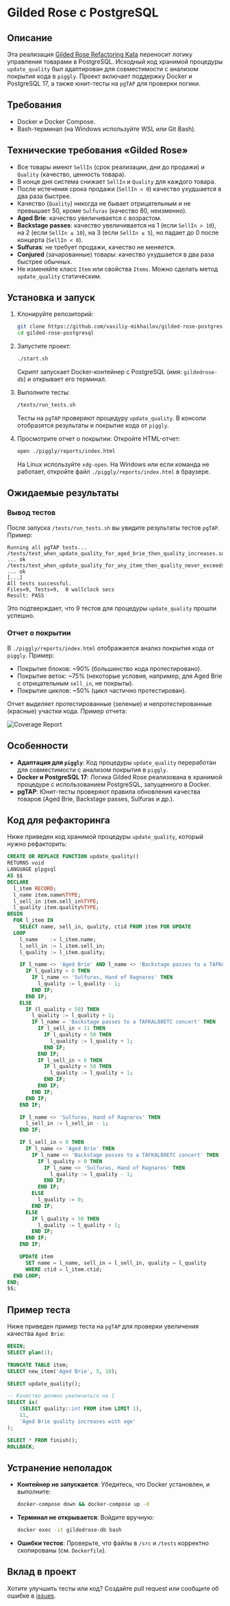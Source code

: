 # Gilded Rose с PostgreSQL

## Описание

Эта реализация [Gilded Rose Refactoring Kata](https://github.com/emilybache/GildedRose-Refactoring-Kata) переносит логику управления товарами в PostgreSQL. Исходный код хранимой процедуры `update_quality` был адаптирован для совместимости с анализом покрытия кода в `piggly`. Проект включает поддержку Docker и PostgreSQL 17, а также юнит-тесты на `pgTAP` для проверки логики.

## Требования

- Docker и Docker Compose.
- Bash-терминал (на Windows используйте WSL или Git Bash).

## Технические требования «Gilded Rose»

- Все товары имеют `SellIn` (срок реализации, дни до продажи) и `Quality` (качество, ценность товара).
- В конце дня система снижает `SellIn` и `Quality` для каждого товара.
- После истечения срока продажи (`SellIn < 0`) качество ухудшается в два раза быстрее.
- Качество (`Quality`) никогда не бывает отрицательным и не превышает 50, кроме `Sulfuras` (качество 80, неизменно).
- **Aged Brie**: качество увеличивается с возрастом.
- **Backstage passes**: качество увеличивается на 1 (если `SellIn > 10`), на 2 (если `SellIn ≤ 10`), на 3 (если `SellIn ≤ 5`), но падает до 0 после концерта (`SellIn < 0`).
- **Sulfuras**: не требует продажи, качество не меняется.
- **Conjured** (зачарованные) товары: качество ухудшается в два раза быстрее обычных.
- Не изменяйте класс `Item` или свойства `Items`. Можно сделать метод `update_quality` статическим.

## Установка и запуск

1. Клонируйте репозиторий:
   ```bash
   git clone https://github.com/vasiliy-mikhailov/gilded-rose-postgresql
   cd gilded-rose-postgresql
   ```

2. Запустите проект:
   ```bash
   ./start.sh
   ```
   Скрипт запускает Docker-контейнер с PostgreSQL (имя: `gildedrose-db`) и открывает его терминал.

3. Выполните тесты:
   ```bash
   /tests/run_tests.sh
   ```
   Тесты на `pgTAP` проверяют процедуру `update_quality`. В консоли отобразятся результаты и покрытие кода от `piggly`.

4. Просмотрите отчет о покрытии:
   Откройте HTML-отчет:
   ```bash
   open ./piggly/reports/index.html
   ```
   На Linux используйте `xdg-open`. На Windows или если команда не работает, откройте файл `./piggly/reports/index.html` в браузере.

## Ожидаемые результаты

### Вывод тестов
После запуска `/tests/run_tests.sh` вы увидите результаты тестов `pgTAP`. Пример:
```
Running all pgTAP tests...
/tests/test_when_update_quality_for_aged_brie_then_quality_increases.sql ... ok
/tests/test_when_update_quality_for_any_item_then_quality_never_exceeds_50.sql ... ok
[...]
All tests successful.
Files=9, Tests=9,  0 wallclock secs
Result: PASS
```
Это подтверждает, что 9 тестов для процедуры `update_quality` прошли успешно.

### Отчет о покрытии
В `./piggly/reports/index.html` отображается анализ покрытия кода от `piggly`. Пример:
- Покрытие блоков: ~90% (большинство кода протестировано).
- Покрытие веток: ~75% (некоторые условия, например, для Aged Brie с отрицательным `sell_in`, не покрыты).
- Покрытие циклов: ~50% (цикл частично протестирован).

Отчет выделяет протестированные (зеленые) и непротестированные (красные) участки кода. Пример отчета:

![Coverage Report](coverage.png)

## Особенности

- **Адаптация для `piggly`**: Код процедуры `update_quality` переработан для совместимости с анализом покрытия в `piggly`.
- **Docker и PostgreSQL 17**: Логика Gilded Rose реализована в хранимой процедуре с использованием PostgreSQL, запущенного в Docker.
- **pgTAP**: Юнит-тесты проверяют правила обновления качества товаров (Aged Brie, Backstage passes, Sulfuras и др.).

## Код для рефакторинга

Ниже приведен код хранимой процедуры `update_quality`, который нужно рефакторить:

```sql
CREATE OR REPLACE FUNCTION update_quality()
RETURNS void
LANGUAGE plpgsql
AS $$
DECLARE
  l_item RECORD;
  l_name item.name%TYPE;
  l_sell_in item.sell_in%TYPE;
  l_quality item.quality%TYPE;
BEGIN
  FOR l_item IN
    SELECT name, sell_in, quality, ctid FROM item FOR UPDATE
  LOOP
    l_name    := l_item.name;
    l_sell_in := l_item.sell_in;
    l_quality := l_item.quality;

    IF l_name <> 'Aged Brie' AND l_name <> 'Backstage passes to a TAFKAL80ETC concert' THEN
      IF l_quality > 0 THEN
        IF l_name <> 'Sulfuras, Hand of Ragnaros' THEN
          l_quality := l_quality - 1;
        END IF;
      END IF;
    ELSE
      IF (l_quality < 50) THEN
        l_quality := l_quality + 1;
        IF l_name = 'Backstage passes to a TAFKAL80ETC concert' THEN
          IF l_sell_in < 11 THEN
            IF l_quality < 50 THEN
              l_quality := l_quality + 1;
            END IF;
          END IF;
          IF l_sell_in < 6 THEN
            IF l_quality < 50 THEN
              l_quality := l_quality + 1;
            END IF;
          END IF;
        END IF;
      END IF;
    END IF;

    IF l_name <> 'Sulfuras, Hand of Ragnaros' THEN
      l_sell_in := l_sell_in - 1;
    END IF;

    IF l_sell_in < 0 THEN
      IF l_name <> 'Aged Brie' THEN
        IF l_name <> 'Backstage passes to a TAFKAL80ETC concert' THEN
          IF l_quality > 0 THEN
            IF l_name <> 'Sulfuras, Hand of Ragnaros' THEN
              l_quality := l_quality - 1;
            END IF;
          END IF;
        ELSE
          l_quality := 0;
        END IF;
      ELSE
        IF l_quality < 50 THEN
          l_quality := l_quality + 1;
        END IF;
      END IF;
    END IF;

    UPDATE item
      SET name = l_name, sell_in = l_sell_in, quality = l_quality
      WHERE ctid = l_item.ctid;
  END LOOP;
END;
$$;
```

## Пример теста

Ниже приведен пример теста на `pgTAP` для проверки увеличения качества `Aged Brie`:

```sql
BEGIN;
SELECT plan(1);

TRUNCATE TABLE item;
SELECT new_item('Aged Brie', 5, 10);

SELECT update_quality();

-- Качество должно увеличиться на 1
SELECT is(
    (SELECT quality::int FROM item LIMIT 1),
    11,
    'Aged Brie quality increases with age'
);

SELECT * FROM finish();
ROLLBACK;
```

## Устранение неполадок

- **Контейнер не запускается**: Убедитесь, что Docker установлен, и выполните:
  ```bash
  docker-compose down && docker-compose up -d
  ```
- **Терминал не открывается**: Войдите вручную:
  ```bash
  docker exec -it gildedrose-db bash
  ```
- **Ошибки тестов**: Проверьте, что файлы в `/src` и `/tests` корректно скопированы (см. `Dockerfile`).

## Вклад в проект

Хотите улучшить тесты или код? Создайте pull request или сообщите об ошибке в [issues](https://github.com/vasiliy-mikhailov/gilded-rose-postgresql/issues).